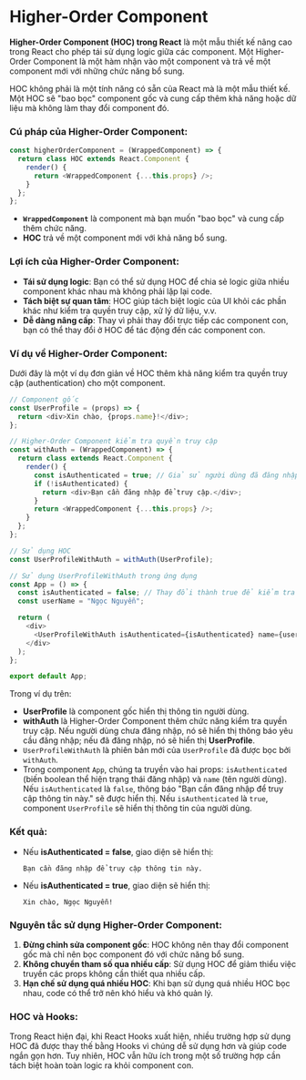 # Higher-Order Component

**Higher-Order Component (HOC) trong React** là một mẫu thiết kế nâng cao trong React cho phép tái sử dụng logic giữa các component. Một Higher-Order Component là một hàm nhận vào một component và trả về một component mới với những chức năng bổ sung.

HOC không phải là một tính năng có sẵn của React mà là một mẫu thiết kế. Một HOC sẽ "bao bọc" component gốc và cung cấp thêm khả năng hoặc dữ liệu mà không làm thay đổi component đó.

### Cú pháp của Higher-Order Component:

```javascript
const higherOrderComponent = (WrappedComponent) => {
  return class HOC extends React.Component {
    render() {
      return <WrappedComponent {...this.props} />;
    }
  };
};
```

- **`WrappedComponent`** là component mà bạn muốn "bao bọc" và cung cấp thêm chức năng.
- **HOC** trả về một component mới với khả năng bổ sung.

### Lợi ích của Higher-Order Component:

- **Tái sử dụng logic**: Bạn có thể sử dụng HOC để chia sẻ logic giữa nhiều component khác nhau mà không phải lặp lại code.
- **Tách biệt sự quan tâm**: HOC giúp tách biệt logic của UI khỏi các phần khác như kiểm tra quyền truy cập, xử lý dữ liệu, v.v.
- **Dễ dàng nâng cấp**: Thay vì phải thay đổi trực tiếp các component con, bạn có thể thay đổi ở HOC để tác động đến các component con.

### Ví dụ về Higher-Order Component:

Dưới đây là một ví dụ đơn giản về HOC thêm khả năng kiểm tra quyền truy cập (authentication) cho một component.

```javascript
// Component gốc
const UserProfile = (props) => {
  return <div>Xin chào, {props.name}!</div>;
};

// Higher-Order Component kiểm tra quyền truy cập
const withAuth = (WrappedComponent) => {
  return class extends React.Component {
    render() {
      const isAuthenticated = true; // Giả sử người dùng đã đăng nhập
      if (!isAuthenticated) {
        return <div>Bạn cần đăng nhập để truy cập.</div>;
      }
      return <WrappedComponent {...this.props} />;
    }
  };
};

// Sử dụng HOC
const UserProfileWithAuth = withAuth(UserProfile);

// Sử dụng UserProfileWithAuth trong ứng dụng
const App = () => {
  const isAuthenticated = false; // Thay đổi thành true để kiểm tra khi đã đăng nhập
  const userName = "Ngọc Nguyễn";

  return (
    <div>
      <UserProfileWithAuth isAuthenticated={isAuthenticated} name={userName} />
    </div>
  );
};

export default App;
```

Trong ví dụ trên:

- **UserProfile** là component gốc hiển thị thông tin người dùng.
- **withAuth** là Higher-Order Component thêm chức năng kiểm tra quyền truy cập. Nếu người dùng chưa đăng nhập, nó sẽ hiển thị thông báo yêu cầu đăng nhập; nếu đã đăng nhập, nó sẽ hiển thị **UserProfile**.
- `UserProfileWithAuth` là phiên bản mới của `UserProfile` đã được bọc bởi `withAuth`.
- Trong component `App`, chúng ta truyền vào hai props: `isAuthenticated` (biến boolean thể hiện trạng thái đăng nhập) và `name` (tên người dùng). Nếu `isAuthenticated` là `false`, thông báo "Bạn cần đăng nhập để truy cập thông tin này." sẽ được hiển thị. Nếu `isAuthenticated` là `true`, component `UserProfile` sẽ hiển thị thông tin của người dùng.

### Kết quả:

- Nếu **isAuthenticated = false**, giao diện sẽ hiển thị:

  ```
  Bạn cần đăng nhập để truy cập thông tin này.
  ```

- Nếu **isAuthenticated = true**, giao diện sẽ hiển thị:
  ```
  Xin chào, Ngọc Nguyễn!
  ```

### Nguyên tắc sử dụng Higher-Order Component:

1. **Đừng chỉnh sửa component gốc**: HOC không nên thay đổi component gốc mà chỉ nên bọc component đó với chức năng bổ sung.
2. **Không chuyển tham số qua nhiều cấp**: Sử dụng HOC để giảm thiểu việc truyền các props không cần thiết qua nhiều cấp.
3. **Hạn chế sử dụng quá nhiều HOC**: Khi bạn sử dụng quá nhiều HOC bọc nhau, code có thể trở nên khó hiểu và khó quản lý.

### HOC và Hooks:

Trong React hiện đại, khi React Hooks xuất hiện, nhiều trường hợp sử dụng HOC đã được thay thế bằng Hooks vì chúng dễ sử dụng hơn và giúp code ngắn gọn hơn. Tuy nhiên, HOC vẫn hữu ích trong một số trường hợp cần tách biệt hoàn toàn logic ra khỏi component con.
